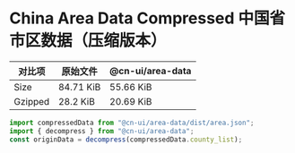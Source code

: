 # China Area Data Compressed 中国省市区数据（压缩版本）

| 对比项  | 原始文件  | @cn-ui/area-data |
| ------- | --------- | ---------------- |
| Size    | 84.71 KiB | 55.66 KiB        |
| Gzipped | 28.2 KiB  | 20.69 KiB        |

```js
import compressedData from "@cn-ui/area-data/dist/area.json";
import { decompress } from "@cn-ui/area-data";
const originData = decompress(compressedData.county_list);
```
